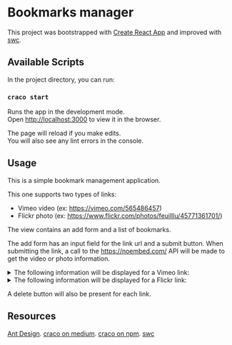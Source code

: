 # Bookmarks manager

This project was bootstrapped with [Create React App](https://github.com/facebook/create-react-app) and improved with [swc](https://swc.rs/).

## Available Scripts

In the project directory, you can run:

### `craco start`

Runs the app in the development mode.\
Open [http://localhost:3000](http://localhost:3000) to view it in the browser.

The page will reload if you make edits.\
You will also see any lint errors in the console.

## Usage

This is a simple bookmark management application.

This one supports two types of links:

- Vimeo video (ex: https://vimeo.com/565486457)
- Flickr photo (ex: https://www.flickr.com/photos/feuilllu/45771361701/)

The view contains an add form and a list of bookmarks.

The add form has an input field for the link url and a submit button. When submitting the link, a call to the https://noembed.com/ API will be made to get the video or photo information.

<details>
  <summary>The following information will be displayed for a Vimeo link:</summary>

1. Video preview (if available)
2. URL
3. Title of the video
4. Author
5. Date added in the application (one hour ago, 2 minutes ago...)
6. Date published on Vimeo (November 3, 2020)
7. Duration (hh:mm:ss)
</details>

<details>
  <summary>The following information will be displayed for a Flickr link:</summary>

1. Photo preview
2. URL
3. Title of the photo
4. Author
5. Date added in the application (one hour ago, 2 minutes ago...)
6. Date published on Flickr (November 3, 2020) (_Note that I never see this prop for a flickr photo_)
7. Width x Height
</details>

A delete button will also be present for each link.

## Resources

[Ant Design](https://ant.design/docs/react/use-in-typescript).
[craco on medium](https://jwchang0206.medium.com/make-create-react-app-faster-with-rust-6c75ffa8fdfd).
[craco on npm](https://www.npmjs.com/package/@craco/craco).
[swc](https://swc.rs/)

